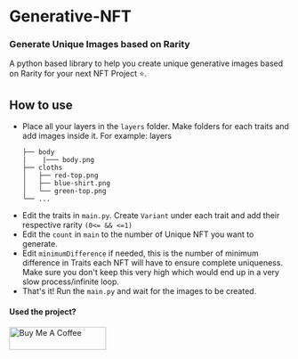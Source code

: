 # Generative-NFT
### Generate Unique Images based on Rarity




A python based library to help you create unique generative images based on Rarity for your next NFT Project ⭐️.


## How to use

- Place all your layers in the `layers` folder. Make folders for each traits and add images inside it.
  For example:
  layers
  ```
  ├── body
  |    |─── body.png
  ├── cloths                    
  │   ├── red-top.png          
  │   ├── blue-shirt.png         
  │   └── green-top.png                
  └── ...

- Edit the traits in `main.py`. Create `Variant` under each trait and add their respective rarity `(0<= && <=1)`
- Edit the `count` in `main` to the number of Unique NFT you want to generate.
- Edit `minimumDifference` if needed, this is the number of minimum difference in Traits each NFT will have to ensure complete uniqueness. Make sure you don't keep this very high which would end up in a very slow process/infinite loop.
- That's it! Run the `main.py` and wait for the images to be created.



#### Used the project?
<a href="https://www.buymeacoffee.com/kartikay" target="_blank"><img src="https://cdn.buymeacoffee.com/buttons/default-orange.png" alt="Buy Me A Coffee" height="41" width="174"></a>
